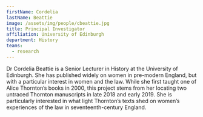```yaml
---
firstName: Cordelia
lastName: Beattie
image: /assets/img/people/cbeattie.jpg
title: Principal Investigator
affiliation: University of Edinburgh
department: History
teams:
  - research
---
```


Dr Cordelia Beattie is a Senior Lecturer in History at the University of Edinburgh. She has published widely on women in pre-modern England, but with a particular interest in women and the law. While she first taught one of Alice Thornton’s books in 2000, this project stems from her locating two untraced Thornton manuscripts in late 2018 and early 2019. She is particularly interested in what light Thornton’s texts shed on women’s experiences of the law in seventeenth-century England.
